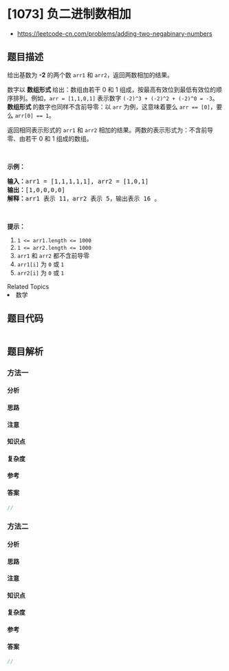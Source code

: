 

# [1073] 负二进制数相加
* https://leetcode-cn.com/problems/adding-two-negabinary-numbers


## 题目描述

<p>给出基数为 <strong>-2</strong>&nbsp;的两个数&nbsp;<code>arr1</code> 和&nbsp;<code>arr2</code>，返回两数相加的结果。</p>

<p>数字以&nbsp;<strong>数组形式&nbsp;</strong>给出：数组由若干 0 和 1 组成，按最高有效位到最低有效位的顺序排列。例如，<code>arr&nbsp;= [1,1,0,1]</code>&nbsp;表示数字&nbsp;<code>(-2)^3&nbsp;+ (-2)^2 + (-2)^0 = -3</code>。<strong>数组形式&nbsp;</strong>的数字也同样不含前导零：以 <code>arr</code> 为例，这意味着要么&nbsp;<code>arr == [0]</code>，要么&nbsp;<code>arr[0] == 1</code>。</p>

<p>返回相同表示形式的 <code>arr1</code> 和 <code>arr2</code> 相加的结果。两数的表示形式为：不含前导零、由若干 0 和 1 组成的数组。</p>

<p>&nbsp;</p>

<p><strong>示例：</strong></p>

<pre><strong>输入：</strong>arr1 = [1,1,1,1,1], arr2 = [1,0,1]
<strong>输出：</strong>[1,0,0,0,0]
<strong>解释：</strong>arr1 表示 11，arr2 表示 5，输出表示 16 。
</pre>

<p>&nbsp;</p>

<p><strong>提示：</strong></p>

<ol>
	<li><code>1 &lt;= arr1.length &lt;= 1000</code></li>
	<li><code>1 &lt;= arr2.length &lt;= 1000</code></li>
	<li><code>arr1</code> 和&nbsp;<code>arr2</code>&nbsp;都不含前导零</li>
	<li><code>arr1[i]</code> 为&nbsp;<code>0</code>&nbsp;或&nbsp;<code>1</code></li>
	<li><code>arr2[i]</code>&nbsp;为&nbsp;<code>0</code> 或&nbsp;<code>1</code></li>
</ol>
<div><div>Related Topics</div><div><li>数学</li></div></div>


## 题目代码

```cpp
```


## 题目解析


### 方法一

#### 分析

#### 思路

#### 注意

#### 知识点

#### 复杂度

#### 参考

#### 答案

```cpp
//
```


### 方法二

#### 分析

#### 思路

#### 注意

#### 知识点

#### 复杂度

#### 参考

#### 答案

```cpp
//
```



